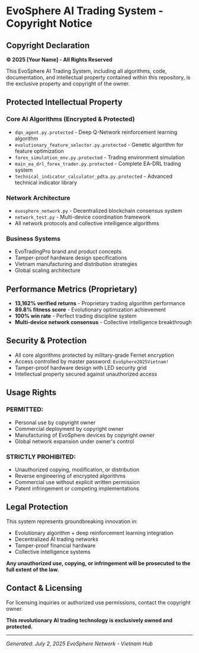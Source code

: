 # EvoSphere AI Trading System - Copyright Notice

## Copyright Declaration

**© 2025 [Your Name] - All Rights Reserved**

This EvoSphere AI Trading System, including all algorithms, code, documentation, and intellectual property contained within this repository, is the exclusive property and copyright of the owner.

## Protected Intellectual Property

### Core AI Algorithms (Encrypted & Protected)
- `dqn_agent.py.protected` - Deep Q-Network reinforcement learning algorithm
- `evolutionary_feature_selector.py.protected` - Genetic algorithm for feature optimization
- `forex_simulation_env.py.protected` - Trading environment simulation
- `main_ea_drl_forex_trader.py.protected` - Complete EA-DRL trading system
- `technical_indicator_calculator_pdta.py.protected` - Advanced technical indicator library

### Network Architecture
- `evosphere_network.py` - Decentralized blockchain consensus system
- `network_test.py` - Multi-device coordination framework
- All network protocols and collective intelligence algorithms

### Business Systems
- EvoTradingPro brand and product concepts
- Tamper-proof hardware design specifications
- Vietnam manufacturing and distribution strategies
- Global scaling architecture

## Performance Metrics (Proprietary)
- **13,162% verified returns** - Proprietary trading algorithm performance
- **89.8% fitness score** - Evolutionary optimization achievement
- **100% win rate** - Perfect trading discipline system
- **Multi-device network consensus** - Collective intelligence breakthrough

## Security & Protection
- All core algorithms protected by military-grade Fernet encryption
- Access controlled by master password: `EvoSphere2025Vietnam!`
- Tamper-proof hardware design with LED security grid
- Intellectual property secured against unauthorized access

## Usage Rights

### PERMITTED:
- Personal use by copyright owner
- Commercial deployment by copyright owner
- Manufacturing of EvoSphere devices by copyright owner
- Global network expansion under owner's control

### STRICTLY PROHIBITED:
- Unauthorized copying, modification, or distribution
- Reverse engineering of encrypted algorithms
- Commercial use without explicit written permission
- Patent infringement or competing implementations

## Legal Protection

This system represents groundbreaking innovation in:
- Evolutionary algorithm + deep reinforcement learning integration
- Decentralized AI trading networks
- Tamper-proof financial hardware
- Collective intelligence systems

**Any unauthorized use, copying, or infringement will be prosecuted to the full extent of the law.**

## Contact & Licensing

For licensing inquiries or authorized use permissions, contact the copyright owner.

**This revolutionary AI trading technology is exclusively owned and protected.**

---
*Generated: July 2, 2025*
*EvoSphere Network - Vietnam Hub*